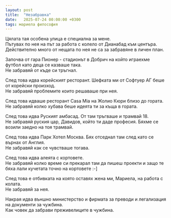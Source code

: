 ```yaml
---
layout: post
title:  "Незабравка"
date:   2025-07-24 00:00:00 +0300
tags: мариела философия
---
```

Цялата тая особена улица е специална за мене.  
Пътувах по нея на път за работа с колело от Дианабад към центъра.  
Действително много от нещата по нея не са за забравяне в личен план.  

Започва от гара Пионер - стадионът в Добрич на който играехме футбол като деца се казваше така.  
Не забравяй от къде си тръгнал. 

След това идва корейският ресторант. Шефката ми от Софтуер АГ беше от корейски произход.  
Не забравяй проблемите които решаваше при нея.  

След това идваше ресторант Casa Mia на Жолио Кюри близо до гората.  
Не забравяй колко хубава беше идеята ти за къща в гората.  

След това идва Руският амбасад. От там тръгваше и трамвай 18.  
Не забравяй руския цар, Давидов, който ти даде професия. Бяхме се возили заедно на тоя трамвай.  

След това идва Парк Хотел Москва. Бях отседнал там след като се върнах от Англия.    
Не забравяй как се чувстваше тогава.  

След това идва алеята с кортовете.   
Не забравяй колко време си прекарал там да пишеш проекти и защо те бяха лали кучетата точно на кортовете :-]  

След това е отбивката на която оставях жена ми, Мариела, на работа с колата.  
Не забравяй за нея.  

Накрая идва външно министерство и фирмата за преводи и легализация на документи за чужбина.  
Как човек да забрави преживелиците в чужбина.  
